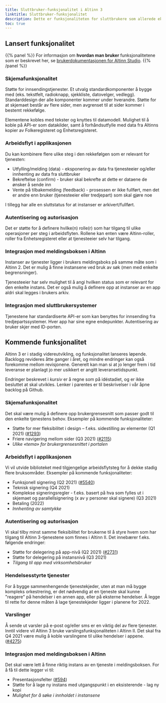 ```yaml
---
title: Sluttbruker-funksjonalitet i Altinn 3
linktitle: Sluttbruker-funksjonalitet
description: Dette er funksjonaliteten for sluttbrukere som allerede eksisterer, og noen av de større endringene som er planlagt framover i Altinn 3.
toc: true
---
```


## Lansert funksjonalitet

{{% panel %}}
For informasjon om **hvordan man bruker** funksjonalitetene som er beskrevet her, se [brukerdokumentasjonen for Altinn Studio](/docs/altinn-studio/).
{{% /panel %}}
### Skjemafunksjonalitet

Støtte for innsendingstjenester. Et utvalg standardkomponenter å bygge med (eks. tekstfelt, radioknapp, sjekkliste, datovelger, vedlegg). Standarddesign der alle komponenter kommer under hverandre. Støtte for at skjemaet består av flere sider, men avgrenset til at sider kommer i bestemt rekkefølge.

Elementene kobles med tekster og knyttes til datamodell. Mulighet til å koble på API-er som datakilder, samt å forhåndsutfylle med data fra Altinns kopier av Folkeregisteret og Enhetsregisteret.

### Arbeidsflyt i applikasjonen

Du kan kombinere flere ulike steg i den rekkefølgen som er relevant for tjenesten:

- Utfylling/melding (data) - eksponering av data fra tjenesteeier og/eller innhenting av data fra sluttbruker
- Bekreftelse (confirm) - bruker skal bekrefte at dette er dataene de ønsker å sende inn
- Vente på tilbakemelding (feedback) - prosessen er ikke fullført, men det er andre enn bruker (tjenesteeier eller tredjepart) som skal gjøre noe

I tillegg har alle en sluttstatus for at instanser er arkivert/fullført.

### Autentisering og autorisasjon

Det er støtte for å definere hvilke(n) rolle(r) som har tilgang til ulike operasjoner per steg i arbeidsflyten. Rollene kan enten være Altinn-roller, roller fra Enhetsregisteret eller at tjenesteeier selv har tilgang.

### Integrasjon med meldingsboksen i Altinn

Instanser av tjenester ligger i brukers meldingsboks på samme måte som i Altinn 2. Det er mulig å finne instansene ved bruk av søk (men med enkelte begrensninger).

Tjenesteeier har selv mulighet til å angi hvilken status som er relevant for den enkelte instans. Det er også mulig å definere opp at instanser av en app aldri skal legges i brukers arkiv.

### Integrasjon med sluttbrukersystemer

Tjenestene har standardiserte API-er som kan benyttes for innsending fra tredjepartssystemer. Hver app har sine egne endepunkter. Autentisering av bruker skjer med ID-porten.

## Kommende funksjonalitet

Altinn 3 er i stadig videreutvikling, og funksjonalitet lanseres løpende. Backlogg revideres åtte ganger i året, og mindre endringer kan også forekomme mellom revisjonene.
Generelt kan man si at jo lenger frem i tid leveranse er planlagt jo mer usikkert er angitt leveransetidspunkt.

Endringer beskrevet i _kursiv_ er å regne som på idéstadiet, og er ikke besluttet at skal utvikles.
Lenker i parentes er til beskrivelser i vår åpne backlog på Github.

### Skjemafunksjonalitet

Det skal være mulig å definere opp brukergrensesnitt som passer godt til den enkelte tjenestens behov. Eksempler på kommende funksjonaliteter:

- Støtte for mer fleksibilitet i design – f.eks. sidestilling av elementer (Q1 2021) ([#1293](https://github.com/Altinn/altinn-studio/issues/1293))
- Friere navigering mellom sider (Q3 2021) ([#2115](https://github.com/Altinn/altinn-studio/issues/2115))
- _Ulike «tema» for brukergrensesnittet i portalen_


### Arbeidsflyt i applikasjonen

Vi vil utvide biblioteket med tilgjengelige arbeidsflytsteg for å dekke stadig flere bruksområder. Eksempler på kommende funksjonaliteter:

- Funksjonell signering (Q2 2021) ([#5540](https://github.com/Altinn/altinn-studio/issues/5540))
- Teknisk signering (Q4 2021)
- Komplekse signeringsregler - f.eks. basert på hva som fylles ut i skjemaet og parallellsignering (x av y personer skal signere) (Q3 2021)
- Betaling (2022)
- _Innhenting av samtykke_

### Autentisering og autorisasjon

Vi skal tilby minst samme fleksibilitet for brukerne til å styre hvem som har tilgang til Altinn 3-tjenestene som finnes i Altinn II. Det innebærer f.eks. følgende endringer:

- Støtte for delegering på app-nivå (Q2 2021) ([#2731](https://github.com/Altinn/altinn-studio/issues/2731))
- Støtte for delegering på instansnivå (Q3 2021)
- _Tilgang til app med virksomhetsbruker_

### Hendelsesstyrte tjenester

For å bygge sammenhengende tjenestekjeder, uten at man må bygge kompleks orkestrering, er det nødvendig at en tjeneste skal kunne "reagere" på hendelser i en annen app, eller på eksterne hendelser.
Å legge til rette for denne måten å lage tjenestekjeder ligger i planene for 2022.

### Varslinger

Å sende ut varsler på e-post og/eller sms er en viktig del av flere tjenester. Inntil videre vil Altinn 3 bruke varslingsfunksjonaliteten i Altinn II. Det skal fra Q4 2021 være mulig å koble varslingene til ulike hendelser i appene. ([#4275](https://github.com/Altinn/altinn-studio/issues/4275))

### Integrasjon med meldingsboksen i Altinn

Det skal være lett å finne riktig instans av en tjeneste i meldingsboksen. For å få til dette legger vi til:

- Presentasjonsfelter ([#594](https://github.com/Altinn/altinn-studio/issues/594))
- Støtte for å lage ny instans med utgangspunkt i en eksisterende - lag ny kopi
- _Mulighet for å søke i innholdet i instansene_
